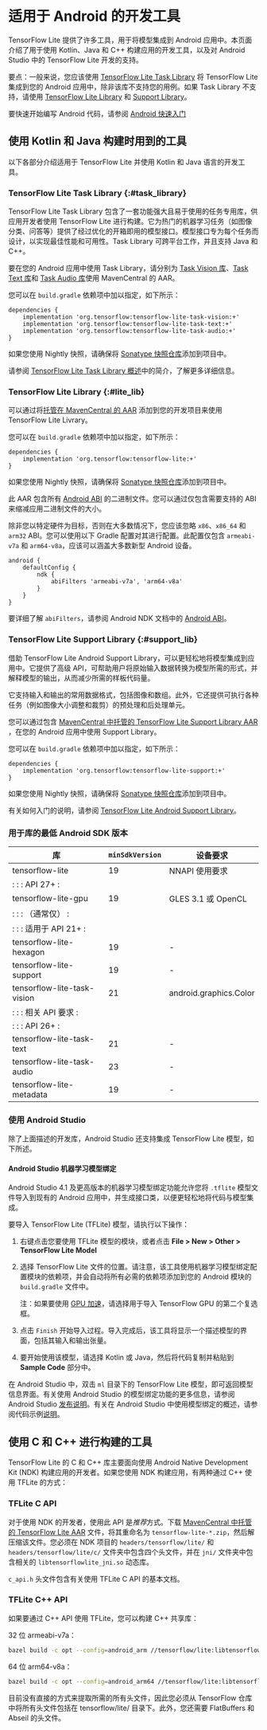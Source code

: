 # 适用于 Android 的开发工具

TensorFlow Lite 提供了许多工具，用于将模型集成到 Android 应用中。本页面介绍了用于使用 Kotlin、Java 和 C++ 构建应用的开发工具，以及对 Android Studio 中的 TensorFlow Lite 开发的支持。

要点：一般来说，您应该使用 [TensorFlow Lite Task Library](#task_library) 将 TensorFlow Lite 集成到您的 Android 应用中，除非该库不支持您的用例。如果 Task Library 不支持，请使用 [TensorFlow Lite Library](#lite_lib) 和 [Support Library](#support_lib)。

要快速开始编写 Android 代码，请参阅 [Android 快速入门](../android/quickstart)

## 使用 Kotlin 和 Java 构建时用到的工具

以下各部分介绍适用于 TensorFlow Lite 并使用 Kotlin 和 Java 语言的开发工具。

### TensorFlow Lite Task Library {:#task_library}

TensorFlow Lite Task Library 包含了一套功能强大且易于使用的任务专用库，供应用开发者使用 TensorFlow Lite 进行构建。它为热门的机器学习任务（如图像分类、问答等）提供了经过优化的开箱即用的模型接口。模型接口专为每个任务而设计，以实现最佳性能和可用性。Task Library 可跨平台工作，并且支持 Java 和 C++。

要在您的 Android 应用中使用 Task Library，请分别为 [Task Vision 库](https://search.maven.org/artifact/org.tensorflow/tensorflow-lite-task-vision)、[Task Text 库](https://search.maven.org/artifact/org.tensorflow/tensorflow-lite-task-text)和 [Task Audio 库](https://search.maven.org/artifact/org.tensorflow/tensorflow-lite-task-audio)使用 MavenCentral 的 AAR。

您可以在 `build.gradle` 依赖项中加以指定，如下所示：

```build
dependencies {
    implementation 'org.tensorflow:tensorflow-lite-task-vision:+'
    implementation 'org.tensorflow:tensorflow-lite-task-text:+'
    implementation 'org.tensorflow:tensorflow-lite-task-audio:+'
}
```

如果您使用 Nightly 快照，请确保将 [Sonatype 快照仓库](./lite_build#use_nightly_snapshots)添加到项目中。

请参阅 [TensorFlow Lite Task Library 概述](../inference_with_metadata/task_library/overview.md)中的简介，了解更多详细信息。

### TensorFlow Lite Library {:#lite_lib}

可以通过将[托管在 MavenCentral 的 AAR](https://search.maven.org/artifact/org.tensorflow/tensorflow-lite) 添加到您的开发项目来使用 TensorFlow Lite Livrary。

您可以在 `build.gradle` 依赖项中加以指定，如下所示：

```build
dependencies {
    implementation 'org.tensorflow:tensorflow-lite:+'
}
```

如果您使用 Nightly 快照，请确保将 [Sonatype 快照仓库](./lite_build#use_nightly_snapshots)添加到项目中。

此 AAR 包含所有 [Android ABI](https://developer.android.com/ndk/guides/abis) 的二进制文件。您可以通过仅包含需要支持的 ABI 来缩减应用二进制文件的大小。

除非您以特定硬件为目标，否则在大多数情况下，您应该忽略 `x86`、`x86_64` 和 `arm32` ABI。您可以使用以下 Gradle 配置对其进行配置。此配置仅包含 `armeabi-v7a` 和 `arm64-v8a`，应该可以涵盖大多数新型 Android 设备。

```build
android {
    defaultConfig {
        ndk {
            abiFilters 'armeabi-v7a', 'arm64-v8a'
        }
    }
}
```

要详细了解 `abiFilters`，请参阅 Android NDK 文档中的 [Android ABI](https://developer.android.com/ndk/guides/abis)。

### TensorFlow Lite Support Library {:#support_lib}

借助 TensorFlow Lite Android Support Library，可以更轻松地将模型集成到应用中。它提供了高级 API，可帮助用户将原始输入数据转换为模型所需的形式，并解释模型的输出，从而减少所需的样板代码量。

它支持输入和输出的常用数据格式，包括图像和数组。此外，它还提供可执行各种任务（例如图像大小调整和裁剪）的预处理和后处理单元。

您可以通过包含 [MavenCentral 中托管的 TensorFlow Lite Support Library AAR](https://search.maven.org/artifact/org.tensorflow/tensorflow-lite-support) ，在您的 Android 应用中使用 Support Library。

您可以在 `build.gradle` 依赖项中加以指定，如下所示：

```build
dependencies {
    implementation 'org.tensorflow:tensorflow-lite-support:+'
}
```

如果您使用 Nightly 快照，请确保将 [Sonatype 快照仓库](./lite_build#use_nightly_snapshots)添加到项目中。

有关如何入门的说明，请参阅 [TensorFlow Lite Android Support Library](../inference_with_metadata/lite_support.md)。

### 用于库的最低 Android SDK 版本

库 | `minSdkVersion` | 设备要求
--- | --- | ---
tensorflow-lite | 19 | NNAPI 使用要求
:                             :                 : API 27+                : |  |
tensorflow-lite-gpu | 19 | GLES 3.1 或 OpenCL
:                             :                 : （通常仅）        : |  |
:                             :                 : 适用于 API 21+ : |  |
tensorflow-lite-hexagon | 19 | -
tensorflow-lite-support | 19 | -
tensorflow-lite-task-vision | 21 | android.graphics.Color
:                             :                 : 相关 API 要求   : |  |
:                             :                 : API 26+                : |  |
tensorflow-lite-task-text | 21 | -
tensorflow-lite-task-audio | 23 | -
tensorflow-lite-metadata | 19 | -

### 使用 Android Studio

除了上面描述的开发库，Android Studio 还支持集成 TensorFlow Lite 模型，如下所述。

#### Android Studio 机器学习模型绑定

Android Studio 4.1 及更高版本的机器学习模型绑定功能允许您将 `.tflite` 模型文件导入到现有的 Android 应用中，并生成接口类，以便更轻松地将代码与模型集成。

要导入 TensorFlow Lite (TFLite) 模型，请执行以下操作：

1. 右键点击您要使用 TFLite 模型的模块，或者点击 **File &gt; New &gt; Other &gt; TensorFlow Lite Model**

2. 选择 TensorFlow Lite 文件的位置。请注意，该工具使用机器学习模型绑定配置模块的依赖项，并会自动将所有必需的依赖项添加到您的 Android 模块的 `build.gradle` 文件中。

    注：如果要使用 [GPU 加速](../performance/gpu)，请选择用于导入 TensorFlow GPU 的第二个复选框。

3. 点击 `Finish` 开始导入过程。导入完成后，该工具将显示一个描述模型的界面，包括其输入和输出张量。

4. 要开始使用该模型，请选择 Kotlin 或 Java，然后将代码复制并粘贴到 **Sample Code** 部分中。

在 Android Studio 中，双击 `ml` 目录下的 TensorFlow Lite 模型，即可返回模型信息界面。有关使用 Android Studio 的模型绑定功能的更多信息，请参阅 Android Studio [发布说明](https://developer.android.com/studio/releases#4.1-tensor-flow-lite-models)。有关在 Android Studio 中使用模型绑定的概述，请参阅代码示例[说明](https://github.com/tensorflow/examples/blob/master/lite/examples/image_classification/android/README.md)。

## 使用 C 和 C++ 进行构建的工具

TensorFlow Lite 的 C 和 C++ 库主要面向使用 Android Native Development Kit (NDK) 构建应用的开发者。如果您使用 NDK 构建应用，有两种通过 C++ 使用 TFLite 的方式：

### TFLite C API

对于使用 NDK 的开发者，使用此 API 是*推荐*方式。下载 [MavenCentral 中托管的 TensorFlow Lite AAR](https://search.maven.org/artifact/org.tensorflow/tensorflow/tensorflow-lite) 文件，将其重命名为 `tensorflow-lite-*.zip`，然后解压缩该文件。您必须在 NDK 项目的 `headers/tensorflow/lite/` 和 `headers/tensorflow/lite/c/` 文件夹中包含四个头文件，并在 `jni/` 文件夹中包含相关的 `libtensorflowlite_jni.so` 动态库。

`c_api.h` 头文件包含有关使用 TFLite C API 的基本文档。

### TFLite C++ API

如果要通过 C++ API 使用 TFLite，您可以构建 C++ 共享库：

32 位 armeabi-v7a：

```sh
bazel build -c opt --config=android_arm //tensorflow/lite:libtensorflowlite.so
```

64 位 arm64-v8a：

```sh
bazel build -c opt --config=android_arm64 //tensorflow/lite:libtensorflowlite.so
```

目前没有直接的方式来提取所需的所有头文件，因此您必须从 TensorFlow 仓库中将所有头文件包括在 tensorflow/lite/ 目录下。此外，您还需要 FlatBuffers 和 Abseil 的头文件。
